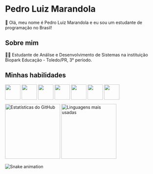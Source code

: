 # Pedro Luiz Marandola
👋 Olá, meu nome é Pedro Luiz Marandola e eu sou um estudante de programação no Brasil!
## Sobre mim
👨‍🎓 Estudante de Análise e Desenvolvimento de Sistemas na instituição Biopark Educação - Toledo/PR, 3° período.
## Minhas habilidades
<img align="center" height="50" width="50" src="https://cdn.jsdelivr.net/gh/devicons/devicon@latest/icons/java/java-original-wordmark.svg" /> <img align="center" height="50" width="50" src="https://cdn.jsdelivr.net/gh/devicons/devicon@latest/icons/javascript/javascript-original.svg" /> <img align="center" height="50" width="50" src="https://cdn.jsdelivr.net/gh/devicons/devicon@latest/icons/html5/html5-original.svg" /> <img align="center" height="50" width="50" src="https://cdn.jsdelivr.net/gh/devicons/devicon@latest/icons/css3/css3-original.svg" /> <img align="center" height="50" width="50" src="https://cdn.jsdelivr.net/gh/devicons/devicon@latest/icons/mysql/mysql-original.svg" /> <img align="center" height="50" width="50" src="https://cdn.jsdelivr.net/gh/devicons/devicon@latest/icons/figma/figma-original.svg" /> <img align="center" height="50" width="50" src="https://cdn.jsdelivr.net/gh/devicons/devicon@latest/icons/c/c-original.svg" />  

<img height="180em" src="https://github-readme-stats.vercel.app/api?username=pedro1marandola&show_icons=true&theme=dark" alt="Estatísticas do GitHub"/> <img height="180em" src="https://github-readme-stats.vercel.app/api/top-langs/?username=pedro1marandola&layout=compact&theme=dark" alt="Linguagens mais usadas"/>

![Snake animation](https://github.com/pedro1marandola/pedro1marandola/blob/output/snake.svg)





          
          
          
          

          
